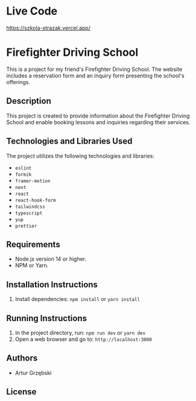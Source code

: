 # Live Code 

https://szkola-strazak.vercel.app/

# Firefighter Driving School

This is a project for my friend's Firefighter Driving School. The website includes a reservation form and an inquiry form presenting the school's offerings.


## Description

This project is created to provide information about the Firefighter Driving School and enable booking lessons and inquiries regarding their services.

## Technologies and Libraries Used

The project utilizes the following technologies and libraries:

- `eslint`
- `formik`
- `framer-motion`
- `next`
- `react`
- `react-hook-form`
- `tailwindcss`
- `typescript`
- `yup`
- `prettier`

## Requirements

- Node.js version 14 or higher.
- NPM or Yarn.

## Installation Instructions

1. Install dependencies: `npm install` or `yarn install`

## Running Instructions

1. In the project directory, run: `npm run dev` or `yarn dev`
2. Open a web browser and go to: `http://localhost:3000`

## Authors

- Artur Grzębski

## License

